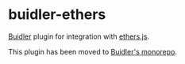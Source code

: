 # buidler-ethers
[Buidler](http://getbuidler.com) plugin for integration with [ethers.js](https://github.com/ethers-io/ethers.js/).

This plugin has been moved to [Buidler's monorepo](https://github.com/nomiclabs/buidler/tree/master/packages/buidler-web3-ethers).
